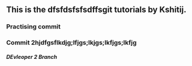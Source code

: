 ## This is the dfsfdsfsfsdffsgit tutorials by Kshitij.
### Practising commit
### Commit 2hjdfgsflkdjg;lfjgs;lkjgs;lkfjgs;lkfjg
##### DEvleoper 2 Branch